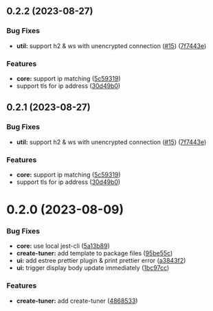 ## 0.2.2 (2023-08-27)

### Bug Fixes

* **util:** support h2 & ws with unencrypted connection ([#15](https://github.com/gzzhanghao/tuner/issues/15)) ([7f7443e](https://github.com/gzzhanghao/tuner/commit/7f7443e28ee305de327414ac2926d516b5a7e10a))

### Features

* **core:** support ip matching ([5c59319](https://github.com/gzzhanghao/tuner/commit/5c5931974518671a51792d9f6eab2873971ad686))
* support tls for ip address ([30d49b0](https://github.com/gzzhanghao/tuner/commit/30d49b0756c0f5d6bb40da4475a73fe5ead83c99))

## 0.2.1 (2023-08-27)

### Bug Fixes

* **util:** support h2 & ws with unencrypted connection ([#15](https://github.com/gzzhanghao/tuner/issues/15)) ([7f7443e](https://github.com/gzzhanghao/tuner/commit/7f7443e28ee305de327414ac2926d516b5a7e10a))

### Features

* **core:** support ip matching ([5c59319](https://github.com/gzzhanghao/tuner/commit/5c5931974518671a51792d9f6eab2873971ad686))
* support tls for ip address ([30d49b0](https://github.com/gzzhanghao/tuner/commit/30d49b0756c0f5d6bb40da4475a73fe5ead83c99))

# 0.2.0 (2023-08-09)

### Bug Fixes

* **core:** use local jest-cli ([5a13b89](https://github.com/gzzhanghao/tuner/commit/5a13b89f4581dbcda3b1cd987d3c37e0316ce21d))
* **create-tuner:** add template to package files ([95be55c](https://github.com/gzzhanghao/tuner/commit/95be55cb4cd2c3d479591195adc1a1df5ced0c2f))
* **ui:** add estree prettier plugin & print prettier error ([a3843f2](https://github.com/gzzhanghao/tuner/commit/a3843f29ee991b6e352f0490ce3745d9c0427975))
* **ui:** trigger display body update immediately ([1bc97cc](https://github.com/gzzhanghao/tuner/commit/1bc97ccfb27e5ba4133d82ad981d2ba68ad73a74))

### Features

* **create-tuner:** add create-tuner ([4868533](https://github.com/gzzhanghao/tuner/commit/4868533715dd0ebd30bd4f5c28773c735f988520))
